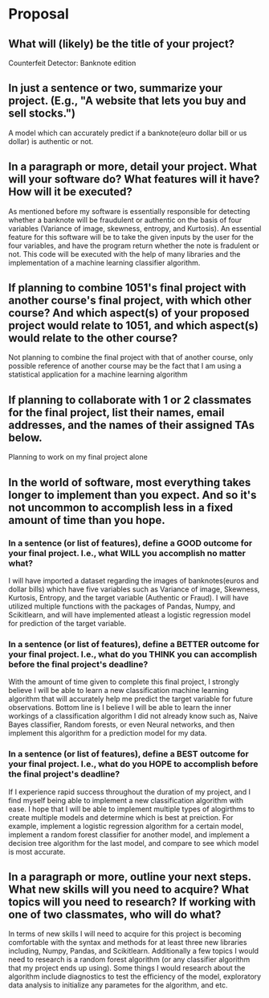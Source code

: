 # Proposal

## What will (likely) be the title of your project?

Counterfeit Detector: Banknote edition

## In just a sentence or two, summarize your project. (E.g., "A website that lets you buy and sell stocks.")

A model which can accurately predict if a banknote(euro dollar bill or us dollar) is authentic or not.

## In a paragraph or more, detail your project. What will your software do? What features will it have? How will it be executed?

As mentioned before my software is essentially responsible for detecting whether a banknote will be fraudulent or authentic on the basis of four variables (Variance of image, skewness, entropy, and Kurtosis). An essential feature for this software will be to take the given inputs by the user for the four variables, and have the program return whether the note is fradulent or not. This code will be executed with the help of many libraries and the implementation of a machine learning classifier algorithm. 

## If planning to combine 1051's final project with another course's final project, with which other course? And which aspect(s) of your proposed project would relate to 1051, and which aspect(s) would relate to the other course?

Not planning to combine the final project with that of another course, only possible reference of another course may be the fact that I am using a statistical application for a machine learning algorithm

## If planning to collaborate with 1 or 2 classmates for the final project, list their names, email addresses, and the names of their assigned TAs below.

Planning to work on my final project alone

## In the world of software, most everything takes longer to implement than you expect. And so it's not uncommon to accomplish less in a fixed amount of time than you hope.

### In a sentence (or list of features), define a GOOD outcome for your final project. I.e., what WILL you accomplish no matter what?

I will have imported a dataset regarding the images of banknotes(euros and dollar bills) which have five variables such as Variance of image, Skewness, Kurtosis, Entropy, and the target variable (Authentic or Fraud). I will have utilized multiple functions with the packages of Pandas, Numpy, and Scikitlearn, and will have implemented atleast a logistic regression model for prediction of the target variable.

### In a sentence (or list of features), define a BETTER outcome for your final project. I.e., what do you THINK you can accomplish before the final project's deadline?

With the amount of time given to complete this final project, I strongly believe I will be able to learn a new classification machine learning algorithm that will accurately help me predict the target variable for future observations. Bottom line is I believe I will be able to learn the inner workings of a classification algorithm I did not already know such as, Naive Bayes classifier, Random forests, or even Neural networks, and then implement this algorithm for a prediction model for my data. 

### In a sentence (or list of features), define a BEST outcome for your final project. I.e., what do you HOPE to accomplish before the final project's deadline?

If I experience rapid success throughout the duration of my project, and I find myself being able to implement a new classification algorithm with ease. I hope that I will be able to implement multiple types of alogirthms to create multiple models and determine which is best at preiction. For example, implement a logistic regression algorithm for a certain model, implement a random forest classifier for another model, and implement a decision tree algorithm for the last model, and compare to see which model is most accurate.

## In a paragraph or more, outline your next steps. What new skills will you need to acquire? What topics will you need to research? If working with one of two classmates, who will do what?

In terms of new skills I will need to acquire for this project is becoming comfortable with the syntax and methods for at least three new libraries including, Numpy, Pandas, and Scikitlearn. Additionally a few topics I would need to research is a random forest algorithm (or any classifier algorithm that my project ends up using). Some things I would research about the algorithm include diagnostics to test the efficiency of the model, exploratory data analysis to initialize any parametes for the algorithm, and etc. 


